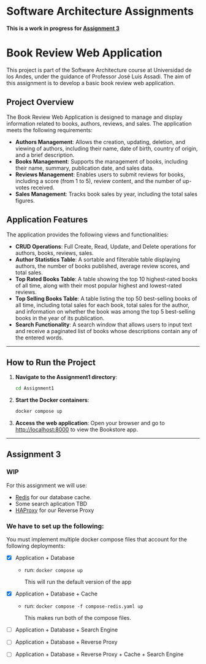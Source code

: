 # Software Architecture Assignments

**This is a work in progress for [Assignment 3](#assignment-3)**

# Book Review Web Application

This project is part of the Software Architecture course at Universidad de los Andes, under the guidance of Professor José Luis Assadi. The aim of this assignment is to develop a basic book review web application.

## Project Overview

The Book Review Web Application is designed to manage and display information related to books, authors, reviews, and sales. The application meets the following requirements:

- **Authors Management**: Allows the creation, updating, deletion, and viewing of authors, including their name, date of birth, country of origin, and a brief description.
- **Books Management**: Supports the management of books, including their name, summary, publication date, and sales data.
- **Reviews Management**: Enables users to submit reviews for books, including a score (from 1 to 5), review content, and the number of up-votes received.
- **Sales Management**: Tracks book sales by year, including the total sales figures.

## Application Features

The application provides the following views and functionalities:

- **CRUD Operations**: Full Create, Read, Update, and Delete operations for authors, books, reviews, sales.
- **Author Statistics Table**: A sortable and filterable table displaying authors, the number of books published, average review scores, and total sales.
- **Top Rated Books Table**: A table showing the top 10 highest-rated books of all time, along with their most popular highest and lowest-rated reviews.
- **Top Selling Books Table**: A table listing the top 50 best-selling books of all time, including total sales for each book, total sales for the author, and information on whether the book was among the top 5 best-selling books in the year of its publication.
- **Search Functionality**: A search window that allows users to input text and receive a paginated list of books whose descriptions contain any of the entered words.

---

## How to Run the Project

1. **Navigate to the Assignment1 directory**:
   ```bash
   cd Assignment1
   ```

2. **Start the Docker containers**:
   ```bash
   docker compose up
   ```

3. **Access the web application**: Open your browser and go to [http://localhost:8000](http://localhost:8000) to view the Bookstore app.

---

## Assignment 3
### **WIP**

For this assignment we will use:

- [Redis](https://redis.io/) for our database cache.
- Some search aplication TBD
- [HAProxy](https://www.haproxy.org/) for our Reverse Proxy

### We have to set up the following:
You must implement multiple docker compose files that account for
the following deployments:
- [x] Application + Database
  - run: `docker compose up`

      This will run the default version of the app
      
- [x] Application + Database + Cache
  - run: `docker compose -f compose-redis.yaml up`
      
      This makes run both of the compose files.
      
- [ ] Application + Database + Search Engine
- [ ] Application + Database + Reverse Proxy
- [ ] Application + Database + Reverse Proxy + Cache + Search Engine
